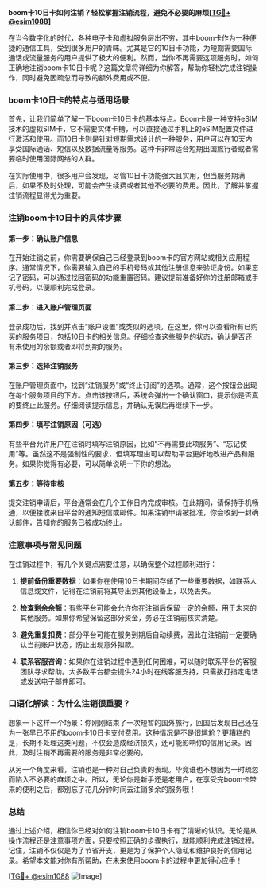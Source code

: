 **boom卡10日卡如何注销？轻松掌握注销流程，避免不必要的麻烦[[TG💪+ @esim1088](https://t.me/s/esim1088)]**

在当今数字化的时代，各种电子卡和虚拟服务层出不穷，其中boom卡作为一种便捷的通信工具，受到很多用户的青睐。尤其是它的10日卡功能，为短期需要国际通话或流量服务的用户提供了极大的便利。然而，当你不再需要这项服务时，如何正确地注销boom卡10日卡呢？这篇文章将详细为你解答，帮助你轻松完成注销操作，同时避免因疏忽而导致的额外费用或不便。

### boom卡10日卡的特点与适用场景

首先，让我们简单了解一下boom卡10日卡的基本特点。Boom卡是一种支持eSIM技术的虚拟SIM卡，它不需要实体卡槽，可以直接通过手机上的eSIM配置文件进行激活和使用。而10日卡则是针对短期需求设计的一种服务，用户可以在10天内享受国际通话、短信以及数据流量等服务。这种卡非常适合短期出国旅行者或者需要临时使用国际网络的人群。

在实际使用中，很多用户会发现，尽管10日卡功能强大且实用，但当服务期满后，如果不及时处理，可能会产生续费或者其他不必要的费用。因此，了解并掌握注销流程显得尤为重要。

### 注销boom卡10日卡的具体步骤

#### 第一步：确认账户信息
在开始注销之前，你需要确保自己已经登录到boom卡的官方网站或相关应用程序。通常情况下，你需要输入自己的手机号码或其他注册信息来验证身份。如果忘记了密码，可以通过找回密码的功能重置密码。建议提前准备好你的注册邮箱或手机号码，以便顺利完成登录。

#### 第二步：进入账户管理页面
登录成功后，找到并点击“账户设置”或类似的选项。在这里，你可以查看所有已购买的服务项目，包括10日卡的相关信息。仔细检查这些服务的状态，确认是否还有未使用的余额或者即将到期的服务。

#### 第三步：选择注销服务
在账户管理页面中，找到“注销服务”或“终止订阅”的选项。通常，这个按钮会出现在每个服务项目的下方。点击该按钮后，系统会弹出一个确认窗口，提示你是否真的要终止此服务。仔细阅读提示信息，并确认无误后再继续下一步。

#### 第四步：填写注销原因（可选）
有些平台允许用户在注销时填写注销原因，比如“不再需要此项服务”、“忘记使用”等。虽然这不是强制性的要求，但填写理由可以帮助平台更好地改进产品和服务。如果你觉得有必要，可以简单说明一下你的想法。

#### 第五步：等待审核
提交注销申请后，平台通常会在几个工作日内完成审核。在此期间，请保持手机畅通，以便接收来自平台的通知短信或邮件。如果注销申请被批准，你会收到一封确认邮件，告知你的服务已被成功终止。

### 注意事项与常见问题

在注销过程中，有几个关键点需要注意，以确保整个过程顺利进行：

1. **提前备份重要数据**：如果你在使用10日卡期间存储了一些重要数据，如联系人信息或文件，记得在注销前将其导出到其他设备上，以免丢失。
   
2. **检查剩余余额**：有些平台可能会允许你在注销后保留一定的余额，用于未来的其他服务。如果你希望保留这部分资金，务必在注销前核实清楚。

3. **避免重复扣费**：部分平台可能在服务到期后自动续费，因此在注销前一定要确认当前账户状态，防止出现意外扣款。

4. **联系客服咨询**：如果你在注销过程中遇到任何困难，可以随时联系平台的客服团队寻求帮助。大多数平台都会提供24小时在线客服支持，只需拨打指定电话或发送电子邮件即可。

### 口语化解读：为什么注销很重要？

想象一下这样一个场景：你刚刚结束了一次短暂的国外旅行，回国后发现自己还在为一张早已不用的boom卡10日卡支付费用。这种情况是不是很尴尬？更糟糕的是，长期不处理这类问题，不仅会造成经济损失，还可能影响你的信用记录。因此，及时注销不再需要的服务是非常必要的。

从另一个角度来看，注销也是一种对自己负责的表现。毕竟谁也不想因为一时疏忽而陷入不必要的麻烦之中。所以，无论你是新手还是老用户，在享受完boom卡带来的便利之后，都别忘了花几分钟时间去注销多余的服务哦！

### 总结

通过上述介绍，相信你已经对如何注销boom卡10日卡有了清晰的认识。无论是从操作流程还是注意事项方面，只要按照正确的步骤执行，就能顺利完成注销过程。记住，注销不仅仅是为了节省开支，更是为了保护个人隐私和维护良好的信用记录。希望本文能对你有所帮助，在未来使用boom卡的过程中更加得心应手！

[[TG💪+ @esim1088](https://t.me/s/esim1088) ![Image](https://i.postimg.cc/4NQfJmqS/Snipaste-2025-05-13-00-14-12.png)]